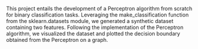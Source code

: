 This project entails the development of a Perceptron algorithm from scratch for binary classification tasks. Leveraging the make_classification function from the sklearn.datasets module, we generated a synthetic dataset containing two features. Following the implementation of the Perceptron algorithm, we visualized the dataset and plotted the decision boundary obtained from the Perceptron on a graph.
